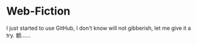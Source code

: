 # Web-Fiction
I just started to use GitHub, I don't know will not gibberish, let me give it a try.
额……
